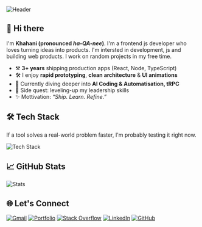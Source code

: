 ![Header](https://capsule-render.vercel.app/api?type=soft&height=250&color=gradient&text=Khahani%20Mamedov&section=header&reversal=true&textBg=false&animation=fadeIn&desc=JS%20Dev&descAlignY=75&descSize=25)


## 👋 Hi there

I'm **Khahani (pronounced _ha-QA-nee_)**. I'm a frontend js developer who loves turning ideas into products. I'm intersted in development, js and building web products. I work on random projects in my free time.
- ⚒️ **3+ years** shipping production apps (React, Node, TypeScript)  
- 🛠  I enjoy **rapid prototyping**, **clean architecture** & **UI animations**  
- 🌱 Currently diving deeper into **AI Coding & Automatisation, tRPC**  
- 🧭 Side quest: leveling-up my leadership skills
- ✨ Mottivation: *“Ship. Learn. Refine.”*

## 🛠️ Tech Stack

If a tool solves a real-world problem faster, I'm probably testing it right now.

![Tech Stack](https://skillicons.dev/icons?i=js,ts,html,css,scss,react,nextjs,redux,astro,tailwind,nodejs,express,prisma,graphql,supabase,docker,vite,vitest,jest,git,githubactions,vercel,figma,materialui,cloudflare,linux,netlify,notion,npm,postman,sentry,vscode,yarn&perline=15)

## 📈 GitHub Stats

![Stats](https://github-readme-stats.vercel.app/api?username=prkomb&show_icons=true&theme=tokyonight&hide_border=true)

## 🌐 Let's Connect

[![Gmail](https://img.shields.io/badge/Gmail-D14836?style=for-the-badge&logo=gmail&logoColor=white)](mailto:prkomb@gmail.com)
[![Portfolio](https://img.shields.io/badge/Portfolio-543DE0?style=for-the-badge&logo=khahanimamedov.com&logoColor=white)](https://khahanimamedov.com)
[![Stack Overflow](https://img.shields.io/badge/Stack%20Overflow-F48024?style=for-the-badge&logo=stackoverflow&logoColor=white)](https://stackoverflow.com/users/30908165/prkomb)
[![LinkedIn](https://img.shields.io/badge/LinkedIn-0077B5?style=for-the-badge&logo=linkedin&logoColor=white)](https://www.linkedin.com/in/khahani-mamedov/)
[![GitHub](https://img.shields.io/badge/GitHub-181717?style=for-the-badge&logo=github&logoColor=white)](https://github.com/prkomb)
